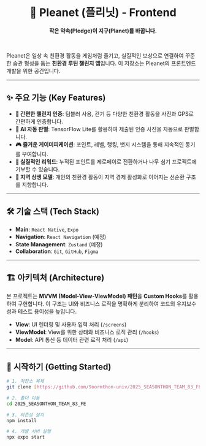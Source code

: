 <div align="center">

# 🌱 Pleanet (플리닛) - Frontend

**작은 약속(Pledge)이 지구(Planet)를 바꿉니다.**

</div>

<br>

Pleanet은 일상 속 친환경 활동을 게임처럼 즐기고, 실질적인 보상으로 연결하여 꾸준한 습관 형성을 돕는 **친환경 루틴 챌린지 앱**입니다. 이 저장소는 Pleanet의 프론트엔드 개발을 위한 공간입니다.

---

## ✨ 주요 기능 (Key Features)

- **📸 간편한 챌린지 인증**: 텀블러 사용, 걷기 등 다양한 친환경 활동을 사진과 GPS로 간편하게 인증합니다.
- **🤖 AI 자동 판별**: TensorFlow Lite를 활용하여 제출된 인증 사진을 자동으로 판별합니다.
- **🎮 즐거운 게이미피케이션**: 포인트, 레벨, 랭킹, 뱃지 시스템을 통해 지속적인 동기를 부여합니다.
- **💸 실질적인 리워드**: 누적된 포인트를 제로페이로 전환하거나 나무 심기 프로젝트에 기부할 수 있습니다.
- **🤝 지역 상생 모델**: 개인의 친환경 활동이 지역 경제 활성화로 이어지는 선순환 구조를 지향합니다.

---

## 🛠️ 기술 스택 (Tech Stack)

- **Main**: `React Native`, `Expo`
- **Navigation**: `React Navigation` (예정)
- **State Management**: `Zustand` (예정)
- **Collaboration**: `Git`, `GitHub`, `Figma`

---

## 🏗️ 아키텍처 (Architecture)

본 프로젝트는 **MVVM (Model-View-ViewModel) 패턴**을 **Custom Hooks**를 활용하여 구현합니다. 이 구조는 UI와 비즈니스 로직을 명확하게 분리하여 코드의 유지보수성과 테스트 용이성을 높입니다.

- **View**: UI 렌더링 및 사용자 입력 처리 (`/screens`)
- **ViewModel**: View를 위한 상태와 비즈니스 로직 관리 (`/hooks`)
- **Model**: API 통신 등 데이터 관련 로직 처리 (`/api`)

---

## 🚀 시작하기 (Getting Started)

```bash
# 1. 저장소 복제
git clone [https://github.com/9oormthon-univ/2025_SEASONTHON_TEAM_83_FE.git](https://github.com/9oormthon-univ/2025_SEASONTHON_TEAM_83_FE.git)

# 2. 폴더 이동
cd 2025_SEASONTHON_TEAM_83_FE

# 3. 의존성 설치
npm install

# 4. 개발 서버 실행
npx expo start